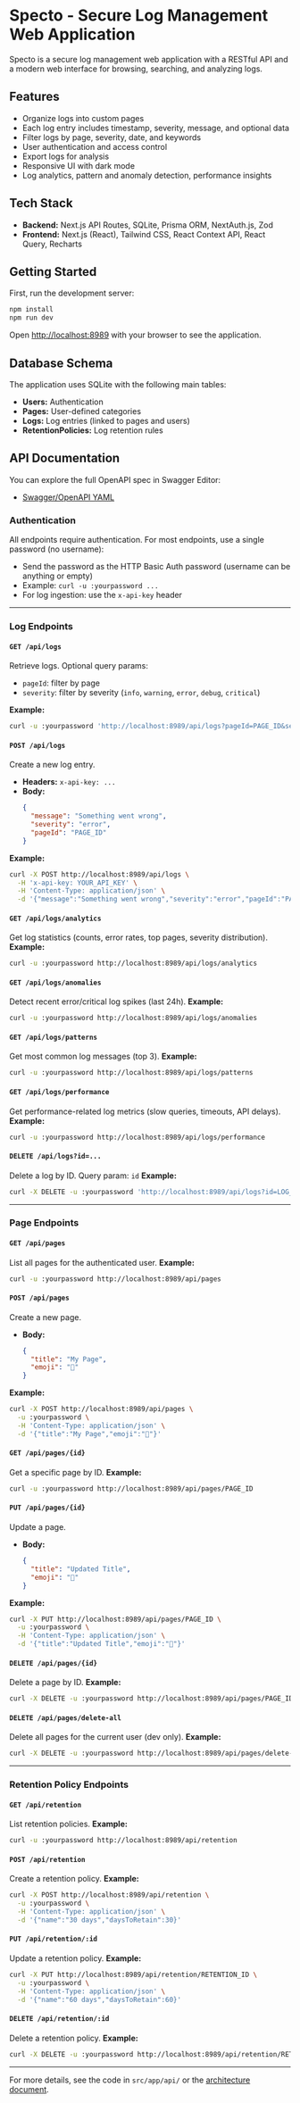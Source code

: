 # Specto - Secure Log Management Web Application

Specto is a secure log management web application with a RESTful API and a modern web interface for browsing, searching, and analyzing logs.

## Features

- Organize logs into custom pages
- Each log entry includes timestamp, severity, message, and optional data
- Filter logs by page, severity, date, and keywords
- User authentication and access control
- Export logs for analysis
- Responsive UI with dark mode
- Log analytics, pattern and anomaly detection, performance insights

## Tech Stack

- **Backend:** Next.js API Routes, SQLite, Prisma ORM, NextAuth.js, Zod
- **Frontend:** Next.js (React), Tailwind CSS, React Context API, React Query, Recharts

## Getting Started

First, run the development server:

```bash
npm install
npm run dev
```

Open [http://localhost:8989](http://localhost:8989) with your browser to see the application.

## Database Schema

The application uses SQLite with the following main tables:

- **Users:** Authentication
- **Pages:** User-defined categories
- **Logs:** Log entries (linked to pages and users)
- **RetentionPolicies:** Log retention rules

## API Documentation

You can explore the full OpenAPI spec in Swagger Editor:
- [Swagger/OpenAPI YAML](https://editor.swagger.io/?url=https://raw.githubusercontent.com/dotshell-org/specto/main/docs/openapi.yaml)

### Authentication
All endpoints require authentication. For most endpoints, use a single password (no username):
- Send the password as the HTTP Basic Auth password (username can be anything or empty)
- Example: `curl -u :yourpassword ...`
- For log ingestion: use the `x-api-key` header

---

### Log Endpoints

#### `GET /api/logs`
Retrieve logs. Optional query params:
- `pageId`: filter by page
- `severity`: filter by severity (`info`, `warning`, `error`, `debug`, `critical`)

**Example:**
```bash
curl -u :yourpassword 'http://localhost:8989/api/logs?pageId=PAGE_ID&severity=error'
```

#### `POST /api/logs`
Create a new log entry.
- **Headers:** `x-api-key: ...`
- **Body:**
  ```json
  {
    "message": "Something went wrong",
    "severity": "error",
    "pageId": "PAGE_ID"
  }
  ```
**Example:**
```bash
curl -X POST http://localhost:8989/api/logs \
  -H 'x-api-key: YOUR_API_KEY' \
  -H 'Content-Type: application/json' \
  -d '{"message":"Something went wrong","severity":"error","pageId":"PAGE_ID"}'
```

#### `GET /api/logs/analytics`
Get log statistics (counts, error rates, top pages, severity distribution).
**Example:**
```bash
curl -u :yourpassword http://localhost:8989/api/logs/analytics
```

#### `GET /api/logs/anomalies`
Detect recent error/critical log spikes (last 24h).
**Example:**
```bash
curl -u :yourpassword http://localhost:8989/api/logs/anomalies
```

#### `GET /api/logs/patterns`
Get most common log messages (top 3).
**Example:**
```bash
curl -u :yourpassword http://localhost:8989/api/logs/patterns
```

#### `GET /api/logs/performance`
Get performance-related log metrics (slow queries, timeouts, API delays).
**Example:**
```bash
curl -u :yourpassword http://localhost:8989/api/logs/performance
```

#### `DELETE /api/logs?id=...`
Delete a log by ID. Query param: `id`
**Example:**
```bash
curl -X DELETE -u :yourpassword 'http://localhost:8989/api/logs?id=LOG_ID'
```

---

### Page Endpoints

#### `GET /api/pages`
List all pages for the authenticated user.
**Example:**
```bash
curl -u :yourpassword http://localhost:8989/api/pages
```

#### `POST /api/pages`
Create a new page.
- **Body:**
  ```json
  {
    "title": "My Page",
    "emoji": "📄"
  }
  ```
**Example:**
```bash
curl -X POST http://localhost:8989/api/pages \
  -u :yourpassword \
  -H 'Content-Type: application/json' \
  -d '{"title":"My Page","emoji":"📄"}'
```

#### `GET /api/pages/{id}`
Get a specific page by ID.
**Example:**
```bash
curl -u :yourpassword http://localhost:8989/api/pages/PAGE_ID
```

#### `PUT /api/pages/{id}`
Update a page.
- **Body:**
  ```json
  {
    "title": "Updated Title",
    "emoji": "📝"
  }
  ```
**Example:**
```bash
curl -X PUT http://localhost:8989/api/pages/PAGE_ID \
  -u :yourpassword \
  -H 'Content-Type: application/json' \
  -d '{"title":"Updated Title","emoji":"📝"}'
```

#### `DELETE /api/pages/{id}`
Delete a page by ID.
**Example:**
```bash
curl -X DELETE -u :yourpassword http://localhost:8989/api/pages/PAGE_ID
```

#### `DELETE /api/pages/delete-all`
Delete all pages for the current user (dev only).
**Example:**
```bash
curl -X DELETE -u :yourpassword http://localhost:8989/api/pages/delete-all
```

---

### Retention Policy Endpoints

#### `GET /api/retention`
List retention policies.
**Example:**
```bash
curl -u :yourpassword http://localhost:8989/api/retention
```
#### `POST /api/retention`
Create a retention policy.
**Example:**
```bash
curl -X POST http://localhost:8989/api/retention \
  -u :yourpassword \
  -H 'Content-Type: application/json' \
  -d '{"name":"30 days","daysToRetain":30}'
```
#### `PUT /api/retention/:id`
Update a retention policy.
**Example:**
```bash
curl -X PUT http://localhost:8989/api/retention/RETENTION_ID \
  -u :yourpassword \
  -H 'Content-Type: application/json' \
  -d '{"name":"60 days","daysToRetain":60}'
```
#### `DELETE /api/retention/:id`
Delete a retention policy.
**Example:**
```bash
curl -X DELETE -u :yourpassword http://localhost:8989/api/retention/RETENTION_ID
```

---

For more details, see the code in `src/app/api/` or the [architecture document](src/architecture.md).
